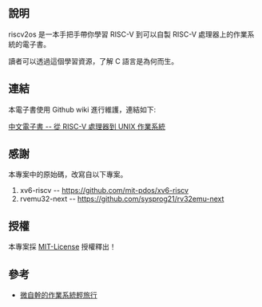 ## 說明

riscv2os 是一本手把手帶你學習 RISC-V 到可以自製 RISC-V 處理器上的作業系統的電子書。

讀者可以透過這個學習資源，了解 C 語言是為何而生。

## 連結

本電子書使用 Github wiki 進行維護，連結如下:

[中文電子書 -- 從 RISC-V 處理器到 UNIX 作業系統](https://github.com/riscv2os/riscv2os/wiki)

## 感謝

本專案中的原始碼，改寫自以下專案。

1. xv6-riscv -- https://github.com/mit-pdos/xv6-riscv
2. rvemu32-next -- https://github.com/sysprog21/rv32emu-next

## 授權

本專案採 [MIT-License](LICENSE) 授權釋出！

## 參考

* [微自幹的作業系統輕旅行](https://ithelp.ithome.com.tw/users/20110850/ironman/3859)
